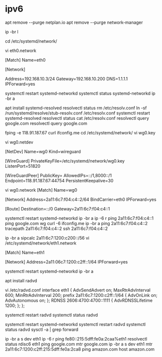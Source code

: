 # ipv6

apt remove --purge netplan.io
apt remove --purge network-manager

ip -br l

cd /etc/systemd/network/

vi eth0.network

[Match]
Name=eth0 

[Network]

Address=192.168.10.3/24
Gateway=192.168.10.200
DNS=1.1.1.1
IPForward=yes

systemctl restart systemd-networkd
systemctl status systemd-networkd
ip -br a


apt install systemd-resolved
resolvectl status
rm /etc/resolv.conf
ln -sf /run/systemd/resolve/stub-resolv.conf /etc/resolv.conf
systemctl restart systemd-resolved
resolvectl status
cat /etc/resolv.conf
resolvectl query google.com
resolvectl query google.com


fping -e 118.91.187.67
curl ifconfig.me
cd /etc/systemd/network/
vi wg0.key

vi wg0.netdev

[NetDev]
Name=wg0
Kind=wireguard

[WireGuard]
PrivateKeyFile=/etc/systemd/network/wg0.key
ListenPort=51820

[WireGuardPeer]
PublicKey=<enter public key here>
AllowedIPs=::/1,8000::/1
Endpoint=118.91.187.67:44754
PersistentKeepalive=30

vi wg0.network
[Match]
Name=wg0

[Network]
Address=2a11:6c7:f04:c4::2/64
BindCarrier=eth0
IPForward=yes

[Route]
Destination=::/0
Gateway=2a11:6c7:f04:c4::1

systemctl restart systemd-networkd
ip -br a
ip -6 r
ping 2a11:6c7:f04:c4::1
ping google.com
wg 
curl -6 ifconfig.me
ip -br a
ping 2a11:6c7:f04:c4::2
tracepath 2a11:6c7:f04:c4::2
ssh 2a11:6c7:f04:c4::2

ip -br a
sipcalc 2a11:6c7:1200:c200::/56
vi /etc/systemd/network/eth1.network

[Match]
Name=eth1

[Network]
Address=2a11:06c7:1200:c2ff::1/64
IPForward=yes

systemctl restart systemd-networkd
ip -br a

apt install radvd


vi /etc/radvd.conf
interface eth1 {
    AdvSendAdvert on;
    MaxRtrAdvInterval 600;
    MinRtrAdvInterval 200;
    prefix 2a11:6c7:1200:c2ff::1/64 {
      AdvOnLink on;
      AdvAutonomous on;
    };
    RDNSS 2606:4700:4700::1111 {
        AdvRDNSSLifetime 1200;
    };
};

systemctl restart radvd
systemctl status radvd

systemctl restart systemd-networkd
systemctl restart radvd
systemctl status radvd
sysctl -a | grep forward

ip -br a s dev eth1
ip -6 r
ping fe80::215:5dff:fe0a:2caa%eth1
resolvectl status
rdisc6 eth1
ping google.com
mtr google.com
ip -br a s dev eth1
mtr 2a11:6c7:1200:c2ff:215:5dff:fe0a:2ca8
ping amazon.com
host amazon.com

